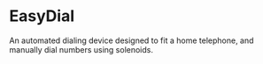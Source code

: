 # EasyDial
An automated dialing device designed to fit a home telephone, and manually dial numbers using solenoids.
